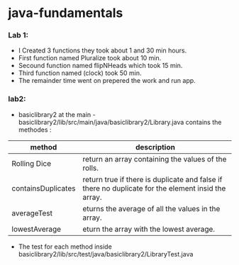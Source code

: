 # java-fundamentals

### Lab 1: 
* I Created 3 functions they took about 1 and 30 min hours.
* First function named Pluralize took about 10 min.
* Secound function named flipNHeads which took 15 min.
* Third function named (clock) took 50 min. 
* The remainder time went on prepered the work and run app.

### lab2:
* basiclibrary2 at the main - basiclibrary2/lib/src/main/java/basiclibrary2/Library.java contains the methodes :

method | description
------- | ---------
Rolling Dice | return an array containing the values of the rolls.
containsDuplicates | return true if there is duplicate  and false if there no duplicate for the element insid the array.
averageTest | eturns the average of all the values in the array.
lowestAverage | eturn the array with the lowest average.

* The test for each method inside basiclibrary2/lib/src/test/java/basiclibrary2/LibraryTest.java 


